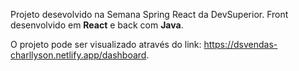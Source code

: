 Projeto desevolvido na Semana Spring React da DevSuperior. Front desenvolvido em **React** e back com **Java**.

O projeto pode ser visualizado através do link: https://dsvendas-charllyson.netlify.app/dashboard.

